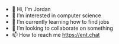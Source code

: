 - 👋 Hi, I’m Jordan
- 👀 I’m interested in computer science
- 🌱 I’m currently learning how to find jobs
- 💞️ I’m looking to collaborate on something
- 📫 How to reach me https://ent.chat

<!---
j-ordan/j-ordan is a ✨ special ✨ repository because its `README.md` (this file) appears on your GitHub profile.
You can click the Preview link to take a look at your changes.
--->
